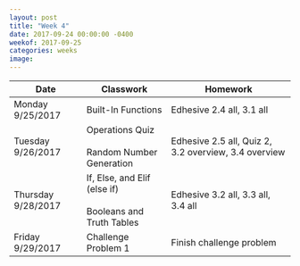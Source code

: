 ```yaml
---
layout: post
title: "Week 4"
date: 2017-09-24 00:00:00 -0400
weekof: 2017-09-25
categories: weeks
image:
---
```


|Date                        |Classwork|Homework|
|----------------------------|---------|--------|
|Monday 9/25/2017            | Built-In Functions | Edhesive 2.4 all, 3.1 all|
|Tuesday 9/26/2017           | Operations Quiz <br><br> Random Number Generation | Edhesive 2.5 all, Quiz 2, 3.2 overview, 3.4 overview|
|Thursday 9/28/2017          | If, Else, and Elif (else if) <br><br> Booleans and Truth Tables | Edhesive 3.2 all, 3.3 all, 3.4 all |
|Friday 9/29/2017            | Challenge Problem 1 | Finish challenge problem |
